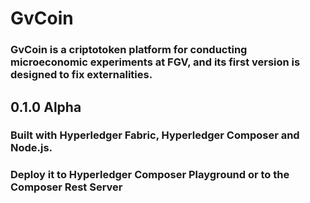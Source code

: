 # GvCoin

### GvCoin is a criptotoken platform for conducting microeconomic experiments at FGV, and its first version is designed to fix externalities.

## 0.1.0 Alpha
### Built with Hyperledger Fabric, Hyperledger Composer and Node.js.  
### Deploy it to Hyperledger Composer Playground or to the Composer Rest Server
